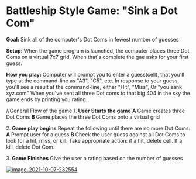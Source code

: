 # Battleship Style Game: "Sink a Dot Com"

<strong>Goal: </strong>Sink all of the computer's Dot Coms in fewest number of guesses

<strong>Setup: </strong>When the game program is launched, the computer places three Dot Coms on a virtual 7x7 grid. When that's complete the gae asks for your first guess. 

<strong>How you play: </strong>Computer will prompt you to enter a guess(cell), that you'll type at the command-line as "A3", "C5", etc. In response to your guess, you'll see a result at the command-line, either "Hit", "Miss", Or "you sank xyz.com"
When you've sent all three Dot coms to that big 404 in the sky the game ends by printing you rating. 

//General Flow of the game
1.<strong> User Starts the game</strong>
<strong>A </strong>Game creates three Dot Coms
<strong>B </strong>Game places the three Dot Coms onto a virtual grid

2.<strong> Game play begins</strong>
Repeat the following until there are no more Dot Coms:
<strong>A </strong>Prompt user for a guess
<strong>B </strong>Check the user guess against all Dot Coms to look for a hit, miss, or kill. Take appropriate action: if a hit, delete cell. If a kill, delete Dot Com.

3.<strong> Game Finishes</strong>
Give the user a rating based on the number of guesses

<a href="https://ibb.co/r5JVjtr"><img src="https://i.ibb.co/GCjq6JS/image-2021-10-07-232554.png" alt="image-2021-10-07-232554" border="0"></a>


